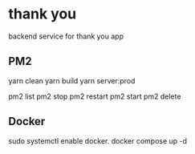# thank you
backend service for thank you app

## PM2
yarn clean
yarn build
yarn server:prod


pm2 list
pm2 stop
pm2 restart <num of pod>
pm2 start <num of pod>
pm2 delete <num of pod>

## Docker
sudo systemctl enable docker.
docker compose up -d
